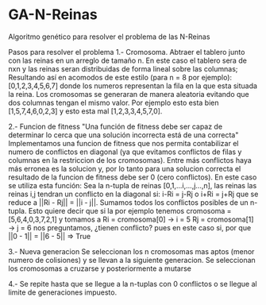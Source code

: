 # GA-N-Reinas
Algoritmo genético para resolver el problema de las N-Reinas

Pasos para resolver el problema
1.- Cromosoma.
    Abtraer el tablero junto con las reinas en un arreglo de tamaño n.
    En este caso el tablero sera de nxn y las reinas seran distribuidas de forma lineal sobre 
    las columnas; Resultando así en acomodos de este estilo (para n = 8 por ejemplo):
    [0,1,2,3,4,5,6,7] donde los numeros representan la fila en la que esta situada la reina. 
    Los cromosomas se generaran de manera aleatoria evitando que dos columnas tengan el mismo valor.
    Por ejemplo esto esta bien [1,5,7,4,6,0,2,3] y esto esta mal [1,2,3,3,4,5,7,0].

2.- Funcion de fitness
    "Una función de fitness debe ser capaz de determinar lo cerca que una solución incorrecta está de una correcta"
    Implementamos una funcion de fitness que nos permita contabilizar el numero de conflictos en diagonal (ya que evitamos conflictos de filas y columnas en la restriccion de los cromosomas).
    Entre más conflictos haya más erronea es la solucion y, por lo tanto para una solucion correcta el resultado de la funcion de fitness debe ser 0 (cero conflictos).
    En este caso se utiliza esta función:
    Sea la n-tupla de reinas [0,1,...i,...,j...,n], las reinas las reinas i,j tendran un conflicto en la diagonal si: i-Ri = j-Rj o i+Ri = j+Rj que se reduce a ||Ri - Rj|| = ||i - j||.
    Sumamos todos los conflictos posibles de un n-tupla.
    Esto quiere decir que si la por ejemplo tenemos cromosoma = [5,6,4,0,3,7,2,1] y tomamos a
    Ri = cromosoma[0] -> i = 5
    Rj = cromosoma[1] -> j = 6
    nos preguntamos, ¿tienen conflicto? pues en este caso si, por que ||0 - 1|| = ||6 - 5|| => True

3.- Nueva generacion
    Se seleccionan los n cromosomas mas aptos (menor numero de colisiones) y se llevan a la siguiente generacion.
    Se seleccionan los cromosomas a cruzarse y posteriormente a mutarse

4.- Se repite hasta que se llegue a la n-tuplas con 0 conflictos o se llegue al limite de generaciones impuesto.
    